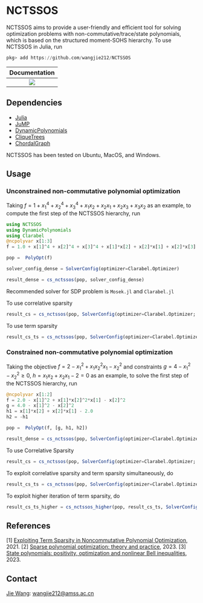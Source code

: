 # NCTSSOS
NCTSSOS aims to provide a user-friendly and efficient tool for solving optimization problems with non-commutative/trace/state polynomials, which is based on the structured moment-SOHS hierarchy. To use NCTSSOS in Julia, run

```Julia
pkg> add https://github.com/wangjie212/NCTSSOS
 ```

 | **Documentation** |
 |:-----------------:|
 | [![](https://img.shields.io/badge/docs-latest-blue.svg)](https://wangjie212.github.io/NCTSSOS/dev) |

## Dependencies
- [Julia](https://julialang.org/)
- [JuMP](https://github.com/jump-dev/JuMP.jl)
- [DynamicPolynomials](https://github.com/JuliaAlgebra/DynamicPolynomials.jl)
- [CliqueTrees](https://github.com/AlgebraicJulia/CliqueTrees.jl)
- [ChordalGraph](https://github.com/wangjie212/ChordalGraph)

NCTSSOS has been tested on Ubuntu, MacOS, and Windows.

## Usage
### Unconstrained non-commutative polynomial optimization
Taking $f=1+x_1^4+x_2^4+x_3^4+x_1x_2+x_2x_1+x_2x_3+x_3x_2$ as an example, to compute the first step of the NCTSSOS hierarchy, run

```Julia
using NCTSSOS
using DynamicPolynomials
using Clarabel
@ncpolyvar x[1:3]
f = 1.0 + x[1]^4 + x[2]^4 + x[3]^4 + x[1]*x[2] + x[2]*x[1] + x[2]*x[3] + x[3]*x[2]

pop =  PolyOpt(f)

solver_config_dense = SolverConfig(optimizer=Clarabel.Optimizer)

result_dense = cs_nctssos(pop, solver_config_dense)
```

Recommended solver for SDP problem is `Mosek.jl` and `Clarabel.jl`

To use correlative sparsity

```Julia
result_cs = cs_nctssos(pop, SolverConfig(optimizer=Clarabel.Optimizer; cs_algo=MF()))
```

To use term sparsity

```Julia
result_cs_ts = cs_nctssos(pop, SolverConfig(optimizer=Clarabel.Optimizer; cs_algo=MF(), ts_algo=MMD()))
```


### Constrained non-commutative polynomial optimization
Taking the objective $f=2-x_1^2+x_1x_2^2x_1-x_2^2$ and constraints $g=4-x_1^2-x_2^2\ge0$, $h=x_1x_2+x_2x_1-2=0$ as an example, to solve the first step of the NCTSSOS hierarchy, run

```Julia
@ncpolyvar x[1:2]
f = 2.0 - x[1]^2 + x[1]*x[2]^2*x[1] - x[2]^2
g = 4.0 - x[1]^2 - x[2]^2
h1 = x[1]*x[2] + x[2]*x[1] - 2.0
h2 = -h1

pop =  PolyOpt(f, [g, h1, h2])

result_dense = cs_nctssos(pop, SolverConfig(optimizer=Clarabel.Optimizer))
```

To use Correlative Sparsity

```Julia
result_cs = cs_nctssos(pop, SolverConfig(optimizer=Clarabel.Optimizer; cs_algo=MF()))
```

To exploit correlative sparsity and term sparsity simultaneously, do

```Julia
result_cs_ts = cs_nctssos(pop, SolverConfig(optimizer=Clarabel.Optimizer; cs_algo=MF(), ts_algo=MMD()))
```

To exploit higher iteration of term sparsity, do

```Julia
result_cs_ts_higher = cs_nctssos_higher(pop, result_cs_ts, SolverConfig(optimizer=Clarabel.Optimizer, mom_order=2, cs_algo=MF(), ts_algo=MMD()))
```

## References
[1] [Exploiting Term Sparsity in Noncommutative Polynomial Optimization](https://arxiv.org/abs/2010.06956), 2021.
[2] [Sparse polynomial optimization: theory and practice](https://arxiv.org/abs/2208.11158), 2023.
[3] [State polynomials: positivity, optimization and nonlinear Bell inequalities](https://arxiv.org/abs/2301.12513), 2023.

## Contact
[Jie Wang](https://wangjie212.github.io/jiewang/): wangjie212@amss.ac.cn

